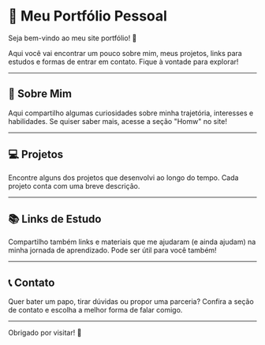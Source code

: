 # 🎨 Meu Portfólio Pessoal

Seja bem-vindo ao meu site portfólio! 👋

Aqui você vai encontrar um pouco sobre mim, meus projetos, links para estudos e formas de entrar em contato. Fique à vontade para explorar!

---

## 🧠 Sobre Mim

Aqui compartilho algumas curiosidades sobre minha trajetória, interesses e habilidades. Se quiser saber mais, acesse a seção "Homw" no site!

---

## 💻 Projetos

Encontre alguns dos projetos que desenvolvi ao longo do tempo. Cada projeto conta com uma breve descrição.

---
## 📚 Links de Estudo

Compartilho também links e materiais que me ajudaram (e ainda ajudam) na minha jornada de aprendizado. Pode ser útil para você também!

---

## 📞 Contato

Quer bater um papo, tirar dúvidas ou propor uma parceria? Confira a seção de contato e escolha a melhor forma de falar comigo.

---

Obrigado por visitar! 🚀
